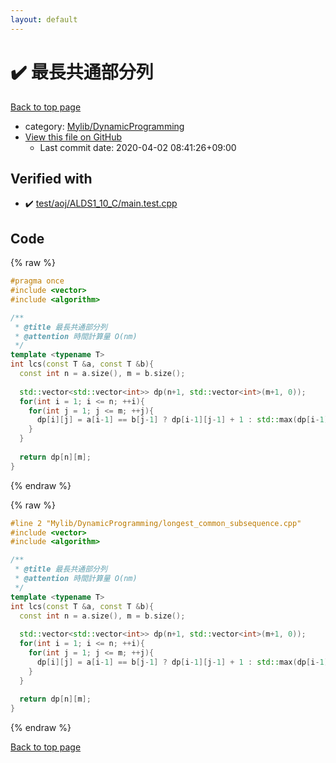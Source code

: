 ```yaml
---
layout: default
---
```


<!-- mathjax config similar to math.stackexchange -->
<script type="text/javascript" async
  src="https://cdnjs.cloudflare.com/ajax/libs/mathjax/2.7.5/MathJax.js?config=TeX-MML-AM_CHTML">
</script>
<script type="text/x-mathjax-config">
  MathJax.Hub.Config({
    TeX: { equationNumbers: { autoNumber: "AMS" }},
    tex2jax: {
      inlineMath: [ ['$','$'] ],
      processEscapes: true
    },
    "HTML-CSS": { matchFontHeight: false },
    displayAlign: "left",
    displayIndent: "2em"
  });
</script>

<script type="text/javascript" src="https://cdnjs.cloudflare.com/ajax/libs/jquery/3.4.1/jquery.min.js"></script>
<script src="https://cdn.jsdelivr.net/npm/jquery-balloon-js@1.1.2/jquery.balloon.min.js" integrity="sha256-ZEYs9VrgAeNuPvs15E39OsyOJaIkXEEt10fzxJ20+2I=" crossorigin="anonymous"></script>
<script type="text/javascript" src="../../../assets/js/copy-button.js"></script>
<link rel="stylesheet" href="../../../assets/css/copy-button.css" />


# :heavy_check_mark: 最長共通部分列

<a href="../../../index.html">Back to top page</a>

* category: <a href="../../../index.html#3a96c66483797c15eff4c0c3d8733619">Mylib/DynamicProgramming</a>
* <a href="{{ site.github.repository_url }}/blob/master/Mylib/DynamicProgramming/longest_common_subsequence.cpp">View this file on GitHub</a>
    - Last commit date: 2020-04-02 08:41:26+09:00




## Verified with

* :heavy_check_mark: <a href="../../../verify/test/aoj/ALDS1_10_C/main.test.cpp.html">test/aoj/ALDS1_10_C/main.test.cpp</a>


## Code

<a id="unbundled"></a>
{% raw %}
```cpp
#pragma once
#include <vector>
#include <algorithm>

/**
 * @title 最長共通部分列
 * @attention 時間計算量 O(nm)
 */
template <typename T>
int lcs(const T &a, const T &b){
  const int n = a.size(), m = b.size();
  
  std::vector<std::vector<int>> dp(n+1, std::vector<int>(m+1, 0));
  for(int i = 1; i <= n; ++i){
    for(int j = 1; j <= m; ++j){
      dp[i][j] = a[i-1] == b[j-1] ? dp[i-1][j-1] + 1 : std::max(dp[i-1][j], dp[i][j-1]);
    }
  }
    
  return dp[n][m];
}

```
{% endraw %}

<a id="bundled"></a>
{% raw %}
```cpp
#line 2 "Mylib/DynamicProgramming/longest_common_subsequence.cpp"
#include <vector>
#include <algorithm>

/**
 * @title 最長共通部分列
 * @attention 時間計算量 O(nm)
 */
template <typename T>
int lcs(const T &a, const T &b){
  const int n = a.size(), m = b.size();
  
  std::vector<std::vector<int>> dp(n+1, std::vector<int>(m+1, 0));
  for(int i = 1; i <= n; ++i){
    for(int j = 1; j <= m; ++j){
      dp[i][j] = a[i-1] == b[j-1] ? dp[i-1][j-1] + 1 : std::max(dp[i-1][j], dp[i][j-1]);
    }
  }
    
  return dp[n][m];
}

```
{% endraw %}

<a href="../../../index.html">Back to top page</a>

